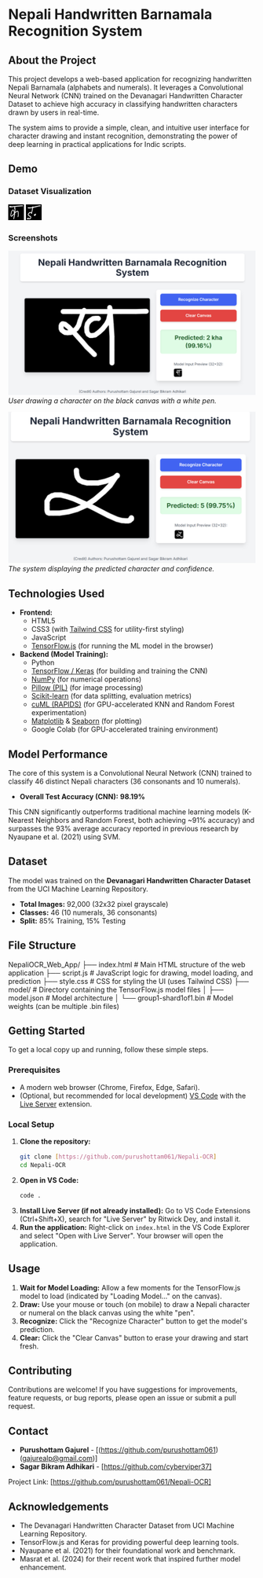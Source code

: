 # Nepali Handwritten Barnamala Recognition System

## About the Project

This project develops a web-based application for recognizing handwritten Nepali Barnamala (alphabets and numerals). It leverages a Convolutional Neural Network (CNN) trained on the Devanagari Handwritten Character Dataset to achieve high accuracy in classifying handwritten characters drawn by users in real-time.

The system aims to provide a simple, clean, and intuitive user interface for character drawing and instant recognition, demonstrating the power of deep learning in practical applications for Indic scripts.

## Demo

### Dataset Visualization

![Image1](assets/1343.png)
![Image2](assets/4029.png)

### Screenshots

![Drawing Canvas](assets/demo1.png)
_User drawing a character on the black canvas with a white pen._

![Prediction Result](assets/demo2.png)
_The system displaying the predicted character and confidence._

## Technologies Used

- **Frontend:**
  - HTML5
  - CSS3 (with [Tailwind CSS](https://tailwindcss.com/) for utility-first styling)
  - JavaScript
  - [TensorFlow.js](https://www.tensorflow.org/js) (for running the ML model in the browser)
- **Backend (Model Training):**
  - Python
  - [TensorFlow / Keras](https://www.tensorflow.org/keras) (for building and training the CNN)
  - [NumPy](https://numpy.org/) (for numerical operations)
  - [Pillow (PIL)](https://pillow.readthedocs.io/) (for image processing)
  - [Scikit-learn](https://scikit-learn.org/stable/) (for data splitting, evaluation metrics)
  - [cuML (RAPIDS)](https://rapids.ai/start.html) (for GPU-accelerated KNN and Random Forest experimentation)
  - [Matplotlib](https://matplotlib.org/) & [Seaborn](https://seaborn.pydata.org/) (for plotting)
  - Google Colab (for GPU-accelerated training environment)

## Model Performance

The core of this system is a Convolutional Neural Network (CNN) trained to classify 46 distinct Nepali characters (36 consonants and 10 numerals).

- **Overall Test Accuracy (CNN):** **98.19%**

This CNN significantly outperforms traditional machine learning models (K-Nearest Neighbors and Random Forest, both achieving ~91% accuracy) and surpasses the 93% average accuracy reported in previous research by Nyaupane et al. (2021) using SVM.

## Dataset

The model was trained on the **Devanagari Handwritten Character Dataset** from the UCI Machine Learning Repository.

- **Total Images:** 92,000 (32x32 pixel grayscale)
- **Classes:** 46 (10 numerals, 36 consonants)
- **Split:** 85% Training, 15% Testing

## File Structure

NepaliOCR_Web_App/
├── index.html # Main HTML structure of the web application
├── script.js # JavaScript logic for drawing, model loading, and prediction
├── style.css # CSS for styling the UI (uses Tailwind CSS)
├── model/ # Directory containing the TensorFlow.js model files
│ ├── model.json # Model architecture
│ └── group1-shard1of1.bin # Model weights (can be multiple .bin files)

## Getting Started

To get a local copy up and running, follow these simple steps.

### Prerequisites

- A modern web browser (Chrome, Firefox, Edge, Safari).
- (Optional, but recommended for local development) [VS Code](https://code.visualstudio.com/) with the [Live Server](https://marketplace.visualstudio.com/items?itemName=ritwickdey.LiveServer) extension.

### Local Setup

1.  **Clone the repository:**
    ```bash
    git clone [https://github.com/purushottam061/Nepali-OCR]
    cd Nepali-OCR
    ```
2.  **Open in VS Code:**
    ```bash
    code .
    ```
3.  **Install Live Server (if not already installed):**
    Go to VS Code Extensions (Ctrl+Shift+X), search for "Live Server" by Ritwick Dey, and install it.
4.  **Run the application:**
    Right-click on `index.html` in the VS Code Explorer and select "Open with Live Server". Your browser will open the application.

## Usage

1.  **Wait for Model Loading:** Allow a few moments for the TensorFlow.js model to load (indicated by "Loading Model..." on the canvas).
2.  **Draw:** Use your mouse or touch (on mobile) to draw a Nepali character or numeral on the black canvas using the white "pen".
3.  **Recognize:** Click the "Recognize Character" button to get the model's prediction.
4.  **Clear:** Click the "Clear Canvas" button to erase your drawing and start fresh.

## Contributing

Contributions are welcome! If you have suggestions for improvements, feature requests, or bug reports, please open an issue or submit a pull request.

## Contact

- **Purushottam Gajurel** - [(https://github.com/purushottam061) (gajurealp@gmail.com)]
- **Sagar Bikram Adhikari** - [https://github.com/cyberviper37]

Project Link: [https://github.com/purushottam061/Nepali-OCR]

## Acknowledgements

- The Devanagari Handwritten Character Dataset from UCI Machine Learning Repository.
- TensorFlow.js and Keras for providing powerful deep learning tools.
- Nyaupane et al. (2021) for their foundational work and benchmark.
- Masrat et al. (2024) for their recent work that inspired further model enhancement.
